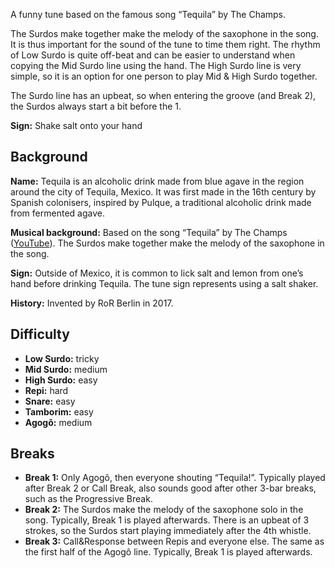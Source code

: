 A funny tune based on the famous song “Tequila” by The Champs.

The Surdos make together make the melody of the saxophone in the song. It is thus important for the sound of the tune to
time them right. The rhythm of Low Surdo is quite off-beat and can be easier to understand when copying the Mid Surdo
line using the hand. The High Surdo line is very simple, so it is an option for one person to play Mid & High Surdo
together.

The Surdo line has an upbeat, so when entering the groove (and Break 2), the Surdos always start a bit before the 1.

**Sign:** Shake salt onto your hand

## Background

**Name:** Tequila is an alcoholic drink made from blue agave in the region around the city of Tequila, Mexico. It was first made in the 16th century by Spanish colonisers, inspired by Pulque, a traditional alcoholic drink made from fermented agave.

**Musical background:** Based on the song “Tequila” by The Champs ([YouTube](https://youtu.be/Uyl7GP_VMJY?t=20)). The Surdos make together make the melody of the saxophone in the song.

**Sign:** Outside of Mexico, it is common to lick salt and lemon from one’s hand before drinking Tequila. The tune sign represents using a salt shaker.

**History:** Invented by RoR Berlin in 2017.

## Difficulty

* **Low Surdo:** tricky
* **Mid Surdo:** medium
* **High Surdo:** easy
* **Repi:** hard
* **Snare:** easy
* **Tamborim:** easy
* **Agogô:** medium

## Breaks

* **Break 1:** Only Agogô, then everyone shouting “Tequila!”. Typically played after Break 2 or Call Break, also sounds good
  after other 3-bar breaks, such as the Progressive Break.
* **Break 2:** The Surdos make the melody of the saxophone solo in the song. Typically, Break 1 is played afterwards. There
  is an upbeat of 3 strokes, so the Surdos start playing immediately after the 4th whistle.
* **Break 3:** Call&Response between Repis and everyone else. The same as the first half of the Agogô line. Typically,
  Break 1 is played afterwards.